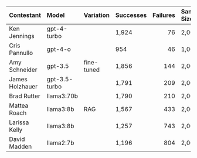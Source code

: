 | Contestant      | Model         | Variation   | Successes   |   Failures | Sample Size   | Success Rate   | 95% CI   |
|:----------------|:--------------|:------------|:------------|-----------:|:--------------|:---------------|:---------|
| Ken Jennings    | gpt-4-turbo   |             | 1,924       |         76 | 2,000         | 96.20%         | ±0.84%   |
| Cris Pannullo   | gpt-4-o       |             | 954         |         46 | 1,000         | 95.40%         | ±1.30%   |
| Amy Schneider   | gpt-3.5       | fine-tuned  | 1,856       |        144 | 2,000         | 92.80%         | ±1.13%   |
| James Holzhauer | gpt-3.5-turbo |             | 1,791       |        209 | 2,000         | 89.55%         | ±1.34%   |
| Brad Rutter     | llama3:70b    |             | 1,790       |        210 | 2,000         | 89.50%         | ±1.34%   |
| Mattea Roach    | llama3:8b     | RAG         | 1,567       |        433 | 2,000         | 78.35%         | ±1.81%   |
| Larissa Kelly   | llama3:8b     |             | 1,257       |        743 | 2,000         | 62.85%         | ±2.12%   |
| David Madden    | llama2:7b     |             | 1,196       |        804 | 2,000         | 59.80%         | ±2.15%   |
